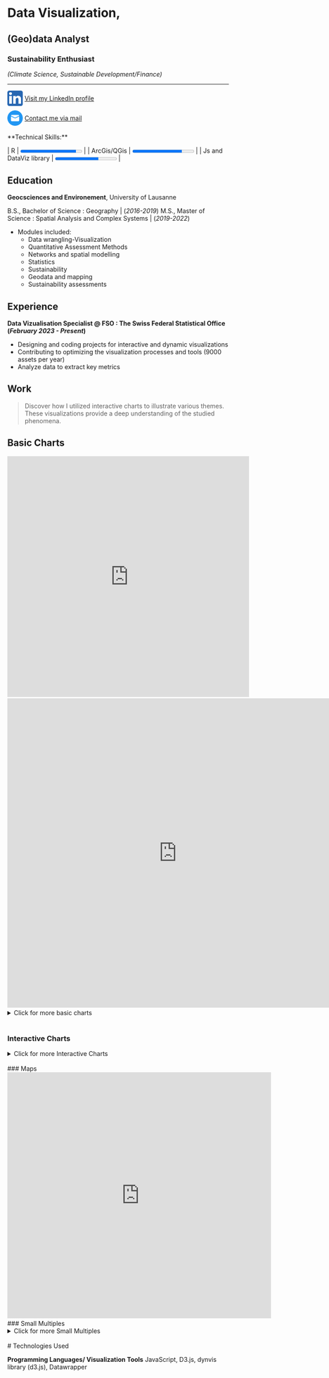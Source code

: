 [//]: # (graphiquers BFS vérifiés jusqu'au prodima 11 compris https://app.datawrapper.de/table/ae1pZ/publish https://app.datawrapper.de/chart/t0rMw/visualize#refine https://app.datawrapper.de/chart/3COvj/visualize#refine)

# Data Visualization,

## (Geo)data Analyst

### Sustainability Enthusiast 
*(Climate Science, Sustainable Development/Finance)*

- - - -

<div style="text-align: left;">
  <img src="./img/linkedin.png" alt=".." width="7%" style="vertical-align: middle;">
  <a href="https://www.linkedin.com/in/mathias-lauber/" style="vertical-align: middle;">Visit my LinkedIn profile</a>
</div>
<div style="height: 10px;"></div>
<div style="text-align: left;">
  <img src="./img/mail.png" alt=".." width="7%" style="vertical-align: middle;">
  <a href="mailto:mathias.lauber@outlook.com" style="vertical-align: middle;">Contact me via mail</a>
</div>
<br>
**Technical Skills:**

| R | <progress value="90" max="100"></progress>  |
| ArcGis/QGis | <progress value="80" max="100"></progress> |
| Js and DataViz library | <progress value="70" max="100"></progress> |

## Education
**Geocsciences and Environement**, University of Lausanne

B.S., Bachelor of Science : Geography | (_2016-2019_)
M.S., Master of Science : Spatial Analysis and Complex Systems | (_2019-2022_)

  - Modules included:
    - Data wrangling-Visualization
    - Quantitative Assessment Methods
    - Networks and spatial modelling
    - Statistics
    - Sustainability 
    - Geodata and mapping
    - Sustainability assessments

## Experience
**Data Vizualisation Specialist @ FSO : The Swiss Federal Statistical Office (_February 2023 - Present_)**
- Designing and coding projects for interactive and dynamic visualizations
- Contributing to optimizing the visualization processes and tools (9000 assets per year)
- Analyze data to extract key metrics

## Work
> Discover how I utilized interactive charts to illustrate various themes. These visualizations provide a deep understanding of the studied phenomena.

## Basic Charts
<iframe title="Public expenditure by function, 2021" aria-label="Table" id="datawrapper-chart-60vzP" src="https://datawrapper.dwcdn.net/2a495a032a1cf8425a4152287cd52f25/6/" scrolling="no" frameborder="0" style="border: none;" width="550" height="548" data-external="1"></iframe>

 <iframe title="Différences de revenu médian après contrôle des variables sociodémographiques" aria-label="Diagramme en barres" id="datawrapper-chart-2jv3Z" src="https://datawrapper.dwcdn.net/6f4461a8fe4a9032a203ba4a9afc6e93/10/" scrolling="no" frameborder="0" style="border: none;" width="770" height="704" data-external="1"></iframe>
<details>
  
<summary>Click for more basic charts</summary>
   
<iframe title="Comparative key figures on gender equality" aria-label="Range Plot" id="datawrapper-chart-pm15L" src="https://datawrapper.dwcdn.net/86caa122100936139cf91db2d2eb3a91/5/" scrolling="no" frameborder="0" style="border: none;" width="550" height="484" data-external="1"></iframe>

<iframe title="Neue Inverkehrsetzungen von Strassenfahrzeugen" aria-label="Tabelle" id="datawrapper-chart-ZC0Gp" src="https://datawrapper.dwcdn.net/44b7cd7742a4c8cbde25957f5773fd6b/5/" scrolling="no" frameborder="0" style="border: none;" width="550" height="703" data-external="1"></iframe>
  
<iframe title="Part des personnes présentant une forte routine dans l'emploi, selon le sexe, l'âge, la nationalité et la formation, en 2022" aria-label="Diagramme en barres" id="datawrapper-chart-8ijFS" src="https://datawrapper.dwcdn.net/878d7d38e18b6b5a87fe5e0751839964/7/" scrolling="no" frameborder="0" style="border: none;" width="550" height="638" data-external="1"></iframe>

<iframe title="Grafiktitel" aria-label="Tabelle" id="datawrapper-chart-FCSBk" src="https://datawrapper.dwcdn.net/40db8e4fbf23471c261bf2077c2bd1f4/1/" scrolling="no" frameborder="0" style="border: none;" width="598" height="507" data-external="1"></iframe>

<iframe title="The rise and fall of cigarette consumption in developed countries" aria-label="Interactive line chart" id="datawrapper-chart-HrsaC" src="https://datawrapper.dwcdn.net/3001d542b663e94d8d62b435a7987aef/2/" scrolling="no" frameborder="0" style="border: none;" width="465" height="429" data-external="1"></iframe>

</details>
<br>

### Interactive Charts


 <div class="bfsviz-widget" data-vizid="gd-05.06.03.01.03" data-lang="fr" data-state-quartal="vorquartal" data-state-typ="total" data-state-region="geoscope1" data-state-ENV="desktop"></div><script async src="https://viz.bfs.admin.ch/libs/viz-bfs/dynvis/dynvis-v0.7/widget-v1.3.7/widget.js"></script>
 
<div class="bfsviz-widget" data-vizid="gd-02.02-01" data-lang="en" data-state-year="1979/85" data-state-region="CH" data-state-ENV="desktop"></div> <script async src="https://viz.bfs.admin.ch/https://viz.bfs.admin.ch/libs/viz-bfs/widget/widget-v1.3.4.js"></script>

<div class="bfsviz-widget" data-vizid="gd-09.03.02.01-10" data-lang="en" data-state-household="taillemenage" data-state-ENV="desktop" data-state-year="2022"></div><script async src="https://viz.bfs.admin.ch/libs/viz-bfs/dynvis/dynvis-v0.7/widget-v1.3.7/widget.js"></script>
<details>
  <summary>Click for more Interactive Charts</summary>
  
  <div class="bfsviz-widget" data-vizid="gd-14.03.04.03-wr-3" data-lang="en" data-state-ENV="desktop"></div><script async src="https://viz.bfs.admin.ch/libs/viz-bfs/dynvis/dynvis-v0.7/widget-v1.3.6/widget.js"></script>
  
  <div class="bfsviz-widget" data-vizid="gd-02.02-04-UF" data-lang="fr" data-state-region="CH" data-state-ENV="desktop"></div><script async src="https://viz.bfs.admin.ch/libs/viz-bfs/dynvis/dynvis-v0.7/widget-v1.3.6/widget.js"></script>
  
<div class="bfsviz-widget" data-vizid="gd-19.02.04.01.07" data-lang="fr" data-state-category="minderjahrige" data-state-ENV="desktop"></div><script async src="https://viz.bfs.admin.ch/libs/viz-bfs/dynvis/dynvis-v0.7/widget-v1.3.7/widget.js"></script>

</details>
<br>
### Maps
<iframe title="The five most frequent last names by commune¹, 2022" aria-label="Map" id="datawrapper-chart-16EcY" src="https://datawrapper.dwcdn.net/d0add131f4000d30db465143ff411997/5/" scrolling="no" frameborder="0" style="border: none;" width="600" height="560" data-external="1"></iframe>
<br>
### Small Multiples
  <div class="bfsviz-widget" data-vizid="gd-14.03.04.05-wr-5" data-lang="en" data-state-ENV="desktop"></div><script async src="https://viz.bfs.admin.ch/libs/viz-bfs/dynvis/dynvis-v0.7/widget-v1.3.6/widget.js"></script>
<details>
  <summary>Click for more Small Multiples</summary>
   <div class="bfsviz-widget" data-vizid="gd-14.03.04.06-wr-2" data-lang="en" data-state-kanton="[ZH, BE]" data-state-ageGroup="65undmehr" data-state-ENV="desktop"></div><script async src="https://viz.bfs.admin.ch/libs/viz-bfs/dynvis/dynvis-v0.7.23/widget-v1.3.5/widget.js"></script>
  
  
  </details>
<br>
# Technologies Used

**Programming Languages/ Visualization Tools** JavaScript, D3.js, dynvis library (d3.js), Datawrapper
